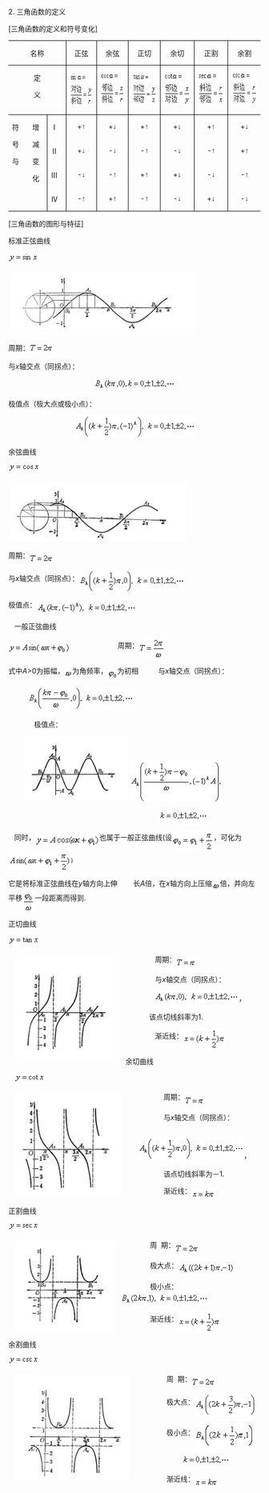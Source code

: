 <div class=Section1>
<p class=MsoNormal><span lang=EN-US>2. </span><span lang=ZH-CN
style='font-family:宋体_GB2312'>三角函数的定义</span></p>
<p class=MsoNormal><span lang=EN-US>[</span><span lang=ZH-CN style='font-family:
宋体_GB2312'>三角函数的定义和符号变化</span><span lang=EN-US>]</span></p>
<div align=center>
<table class=MsoNormalTable border=1 cellspacing=0 cellpadding=0
 style='border-collapse:collapse;border:none'>
 <tr>
  <td width=104 colspan=3 valign=top style='width:78.35pt;border:solid windowtext 1.0pt;
  border-left:none;padding:0mm 5.4pt 0mm 5.4pt'>
  <p class=MsoNormal align=center style='text-align:center'><span lang=ZH-CN
  style='font-family:宋体_GB2312'>名称</span></p>
  </td>
  <td width=79 valign=top style='width:59.05pt;border:solid windowtext 1.0pt;
  border-left:none;padding:0mm 5.4pt 0mm 5.4pt'>
  <p class=MsoNormal align=center style='text-align:center'><span lang=ZH-CN
  style='font-family:宋体_GB2312'>正弦</span></p>
  </td>
  <td width=86 valign=top style='width:64.65pt;border:solid windowtext 1.0pt;
  border-left:none;padding:0mm 5.4pt 0mm 5.4pt'>
  <p class=MsoNormal align=center style='text-align:center'><span lang=ZH-CN
  style='font-family:宋体_GB2312'>余弦</span></p>
  </td>
  <td width=85 valign=top style='width:63.8pt;border:solid windowtext 1.0pt;
  border-left:none;padding:0mm 5.4pt 0mm 5.4pt'>
  <p class=MsoNormal align=center style='text-align:center'><span lang=ZH-CN
  style='font-family:宋体_GB2312'>正切</span></p>
  </td>
  <td width=94 valign=top style='width:70.85pt;border:solid windowtext 1.0pt;
  border-left:none;padding:0mm 5.4pt 0mm 5.4pt'>
  <p class=MsoNormal align=center style='text-align:center'><span lang=ZH-CN
  style='font-family:宋体_GB2312'>余切</span></p>
  </td>
  <td width=95 valign=top style='width:70.9pt;border:solid windowtext 1.0pt;
  border-left:none;padding:0mm 5.4pt 0mm 5.4pt'>
  <p class=MsoNormal align=center style='text-align:center'><span lang=ZH-CN
  style='font-family:宋体_GB2312'>正割</span></p>
  </td>
  <td width=90 valign=top style='width:67.3pt;border-top:solid windowtext 1.0pt;
  border-left:none;border-bottom:solid windowtext 1.0pt;border-right:none;
  padding:0mm 5.4pt 0mm 5.4pt'>
  <p class=MsoNormal align=center style='text-align:center'><span lang=ZH-CN
  style='font-family:宋体_GB2312'>余割</span></p>
  </td>
 </tr>
 <tr style='height:43.65pt'>
  <td width=104 colspan=3 valign=top style='width:78.35pt;border-top:none;
  border-left:none;border-bottom:solid windowtext 1.0pt;border-right:solid windowtext 1.0pt;
  padding:0mm 5.4pt 0mm 5.4pt;height:43.65pt'>
  <p class=MsoNormal align=center style='text-align:center'><span lang=ZH-CN
  style='font-family:宋体_GB2312'>定</span></p>
  <p class=MsoNormal align=center style='text-align:center'><span lang=ZH-CN
  style='font-family:宋体_GB2312'>义</span></p>
  </td>
  <td width=79 valign=top style='width:59.05pt;border-top:none;border-left:
  none;border-bottom:solid windowtext 1.0pt;border-right:solid windowtext 1.0pt;
  padding:0mm 5.4pt 0mm 5.4pt;height:43.65pt'>
  <p class=MsoNormal align=center style='text-align:center'><sub><span
  lang=EN-US><img width=68 height=67
  src="res/17e9d95da129bdd93c34fb6cc6aaaa52_5349_files/image002.gif" u1:shapes="_x0000_i1033"></span></sub></p>
  </td>
  <td width=86 valign=top style='width:64.65pt;border-top:none;border-left:
  none;border-bottom:solid windowtext 1.0pt;border-right:solid windowtext 1.0pt;
  padding:0mm 5.4pt 0mm 5.4pt;height:43.65pt'>
  <p class=MsoNormal align=center style='text-align:center'><sub><span
  lang=EN-US><img width=68 height=64
  src="res/17e9d95da129bdd93c34fb6cc6aaaa52_5349_files/image004.gif" u1:shapes="_x0000_i1035"></span></sub></p>
  </td>
  <td width=85 valign=top style='width:63.8pt;border-top:none;border-left:none;
  border-bottom:solid windowtext 1.0pt;border-right:solid windowtext 1.0pt;
  padding:0mm 5.4pt 0mm 5.4pt;height:43.65pt'>
  <p class=MsoNormal align=center style='text-align:center'><sub><span
  lang=EN-US><img width=68 height=64
  src="res/17e9d95da129bdd93c34fb6cc6aaaa52_5349_files/image006.gif" u1:shapes="_x0000_i1039"></span></sub></p>
  </td>
  <td width=94 valign=top style='width:70.85pt;border-top:none;border-left:
  none;border-bottom:solid windowtext 1.0pt;border-right:solid windowtext 1.0pt;
  padding:0mm 5.4pt 0mm 5.4pt;height:43.65pt'>
  <p class=MsoNormal align=center style='text-align:center'><sub><span
  lang=EN-US><img width=67 height=65
  src="res/17e9d95da129bdd93c34fb6cc6aaaa52_5349_files/image008.gif" u1:shapes="_x0000_i1042"></span></sub></p>
  </td>
  <td width=95 valign=top style='width:70.9pt;border-top:none;border-left:none;
  border-bottom:solid windowtext 1.0pt;border-right:solid windowtext 1.0pt;
  padding:0mm 5.4pt 0mm 5.4pt;height:43.65pt'>
  <p class=MsoNormal align=center style='text-align:center'><sub><span
  lang=EN-US><img width=68 height=64
  src="res/17e9d95da129bdd93c34fb6cc6aaaa52_5349_files/image010.gif" u1:shapes="_x0000_i1045"></span></sub></p>
  </td>
  <td width=90 valign=top style='width:67.3pt;border:none;border-bottom:solid windowtext 1.0pt;
  padding:0mm 5.4pt 0mm 5.4pt;height:43.65pt'>
  <p class=MsoNormal align=center style='text-align:center'><sub><span
  lang=EN-US><img width=68 height=64
  src="res/17e9d95da129bdd93c34fb6cc6aaaa52_5349_files/image012.gif" u1:shapes="_x0000_i1047"></span></sub></p>
  </td>
 </tr>
 <tr>
  <td width=40 rowspan=4 valign=top style='width:30.35pt;border:none;
  border-bottom:solid windowtext 1.0pt;padding:0mm 5.4pt 0mm 5.4pt'>
  <p class=MsoNormal><span lang=ZH-CN style='font-family:宋体_GB2312'>符</span></p>
  <p class=MsoNormal><span lang=ZH-CN style='font-family:宋体_GB2312'>号</span></p>
  <p class=MsoNormal><span lang=ZH-CN style='font-family:宋体_GB2312'>与</span></p>
  </td>
  <td width=30 rowspan=4 valign=top style='width:22.85pt;border-top:none;
  border-left:none;border-bottom:solid windowtext 1.0pt;border-right:solid windowtext 1.0pt;
  padding:0mm 5.4pt 0mm 5.4pt'>
  <p class=MsoNormal><span lang=ZH-CN style='font-family:宋体_GB2312'>增</span></p>
  <p class=MsoNormal><span lang=ZH-CN style='font-family:宋体_GB2312'>减</span></p>
  <p class=MsoNormal><span lang=ZH-CN style='font-family:宋体_GB2312'>变</span></p>
  <p class=MsoNormal><span lang=ZH-CN style='font-family:宋体_GB2312'>化</span></p>
  </td>
  <td width=34 valign=top style='width:25.15pt;border:none;border-right:solid windowtext 1.0pt;
  padding:0mm 5.4pt 0mm 5.4pt'>
  <p class=MsoNormal><span lang=ZH-CN style='font-family:宋体_GB2312'>Ⅰ</span></p>
  </td>
  <td width=79 valign=top style='width:59.05pt;border:none;border-right:solid windowtext 1.0pt;
  padding:0mm 5.4pt 0mm 5.4pt'>
  <p class=MsoNormal align=center style='text-align:center'><span lang=EN-US>+</span><span
  lang=ZH-CN style='font-family:宋体_GB2312'>↑</span></p>
  </td>
  <td width=86 valign=top style='width:64.65pt;border:none;border-right:solid windowtext 1.0pt;
  padding:0mm 5.4pt 0mm 5.4pt'>
  <p class=MsoNormal align=center style='text-align:center'><span lang=EN-US>+</span><span
  lang=ZH-CN style='font-family:宋体_GB2312'>↓</span></p>
  </td>
  <td width=85 valign=top style='width:63.8pt;border:none;border-right:solid windowtext 1.0pt;
  padding:0mm 5.4pt 0mm 5.4pt'>
  <p class=MsoNormal align=center style='text-align:center'><span lang=EN-US>+</span><span
  lang=ZH-CN style='font-family:宋体_GB2312'>↑</span></p>
  </td>
  <td width=94 valign=top style='width:70.85pt;border:none;border-right:solid windowtext 1.0pt;
  padding:0mm 5.4pt 0mm 5.4pt'>
  <p class=MsoNormal align=center style='text-align:center'><span lang=EN-US>+</span><span
  lang=ZH-CN style='font-family:宋体_GB2312'>↓</span></p>
  </td>
  <td width=95 valign=top style='width:70.9pt;border:none;border-right:solid windowtext 1.0pt;
  padding:0mm 5.4pt 0mm 5.4pt'>
  <p class=MsoNormal align=center style='text-align:center'><span lang=EN-US>+</span><span
  lang=ZH-CN style='font-family:宋体_GB2312'>↑</span></p>
  </td>
  <td width=90 valign=top style='width:67.3pt;border:none;padding:0mm 5.4pt 0mm 5.4pt'>
  <p class=MsoNormal align=center style='text-align:center'><span lang=EN-US>+</span><span
  lang=ZH-CN style='font-family:宋体_GB2312'>↓</span></p>
  </td>
 </tr>
 <tr>
  <td width=34 valign=top style='width:25.15pt;border:none;border-right:solid windowtext 1.0pt;
  padding:0mm 5.4pt 0mm 5.4pt'>
  <p class=MsoNormal><span lang=ZH-CN style='font-family:宋体_GB2312'>Ⅱ</span></p>
  </td>
  <td width=79 valign=top style='width:59.05pt;border:none;border-right:solid windowtext 1.0pt;
  padding:0mm 5.4pt 0mm 5.4pt'>
  <p class=MsoNormal align=center style='text-align:center'><span lang=EN-US>+</span><span
  lang=ZH-CN style='font-family:宋体_GB2312'>↓</span></p>
  </td>
  <td width=86 valign=top style='width:64.65pt;border:none;border-right:solid windowtext 1.0pt;
  padding:0mm 5.4pt 0mm 5.4pt'>
  <p class=MsoNormal align=center style='text-align:center'><span lang=EN-US>-</span><span
  lang=ZH-CN style='font-family:宋体_GB2312'>↓</span></p>
  </td>
  <td width=85 valign=top style='width:63.8pt;border:none;border-right:solid windowtext 1.0pt;
  padding:0mm 5.4pt 0mm 5.4pt'>
  <p class=MsoNormal align=center style='text-align:center'><span lang=EN-US>-</span><span
  lang=ZH-CN style='font-family:宋体_GB2312'>↑</span></p>
  </td>
  <td width=94 valign=top style='width:70.85pt;border:none;border-right:solid windowtext 1.0pt;
  padding:0mm 5.4pt 0mm 5.4pt'>
  <p class=MsoNormal align=center style='text-align:center'><span lang=EN-US>-</span><span
  lang=ZH-CN style='font-family:宋体_GB2312'>↓</span></p>
  </td>
  <td width=95 valign=top style='width:70.9pt;border:none;border-right:solid windowtext 1.0pt;
  padding:0mm 5.4pt 0mm 5.4pt'>
  <p class=MsoNormal align=center style='text-align:center'><span lang=EN-US>-</span><span
  lang=ZH-CN style='font-family:宋体_GB2312'>↑</span></p>
  </td>
  <td width=90 valign=top style='width:67.3pt;border:none;padding:0mm 5.4pt 0mm 5.4pt'>
  <p class=MsoNormal align=center style='text-align:center'><span lang=EN-US>+</span><span
  lang=ZH-CN style='font-family:宋体_GB2312'>↑</span></p>
  </td>
 </tr>
 <tr>
  <td width=34 valign=top style='width:25.15pt;border:none;border-right:solid windowtext 1.0pt;
  padding:0mm 5.4pt 0mm 5.4pt'>
  <p class=MsoNormal><span lang=ZH-CN style='font-family:宋体_GB2312'>Ⅲ</span></p>
  </td>
  <td width=79 valign=top style='width:59.05pt;border:none;border-right:solid windowtext 1.0pt;
  padding:0mm 5.4pt 0mm 5.4pt'>
  <p class=MsoNormal align=center style='text-align:center'><span lang=EN-US>-</span><span
  lang=ZH-CN style='font-family:宋体_GB2312'>↓</span></p>
  </td>
  <td width=86 valign=top style='width:64.65pt;border:none;border-right:solid windowtext 1.0pt;
  padding:0mm 5.4pt 0mm 5.4pt'>
  <p class=MsoNormal align=center style='text-align:center'><span lang=EN-US>-</span><span
  lang=ZH-CN style='font-family:宋体_GB2312'>↑</span></p>
  </td>
  <td width=85 valign=top style='width:63.8pt;border:none;border-right:solid windowtext 1.0pt;
  padding:0mm 5.4pt 0mm 5.4pt'>
  <p class=MsoNormal align=center style='text-align:center'><span lang=EN-US>+</span><span
  lang=ZH-CN style='font-family:宋体_GB2312'>↑</span></p>
  </td>
  <td width=94 valign=top style='width:70.85pt;border:none;border-right:solid windowtext 1.0pt;
  padding:0mm 5.4pt 0mm 5.4pt'>
  <p class=MsoNormal align=center style='text-align:center'><span lang=EN-US>+</span><span
  lang=ZH-CN style='font-family:宋体_GB2312'>↓</span></p>
  </td>
  <td width=95 valign=top style='width:70.9pt;border:none;border-right:solid windowtext 1.0pt;
  padding:0mm 5.4pt 0mm 5.4pt'>
  <p class=MsoNormal align=center style='text-align:center'><span lang=EN-US>-</span><span
  lang=ZH-CN style='font-family:宋体_GB2312'>↓</span></p>
  </td>
  <td width=90 valign=top style='width:67.3pt;border:none;padding:0mm 5.4pt 0mm 5.4pt'>
  <p class=MsoNormal align=center style='text-align:center'><span lang=EN-US>-</span><span
  lang=ZH-CN style='font-family:宋体_GB2312'>↑</span></p>
  </td>
 </tr>
 <tr>
  <td width=34 valign=top style='width:25.15pt;border-top:none;border-left:
  none;border-bottom:solid windowtext 1.0pt;border-right:solid windowtext 1.0pt;
  padding:0mm 5.4pt 0mm 5.4pt'>
  <p class=MsoNormal><span lang=ZH-CN style='font-family:宋体_GB2312'>Ⅳ</span></p>
  </td>
  <td width=79 valign=top style='width:59.05pt;border-top:none;border-left:
  none;border-bottom:solid windowtext 1.0pt;border-right:solid windowtext 1.0pt;
  padding:0mm 5.4pt 0mm 5.4pt'>
  <p class=MsoNormal align=center style='text-align:center'><span lang=EN-US>-</span><span
  lang=ZH-CN style='font-family:宋体_GB2312'>↑</span></p>
  </td>
  <td width=86 valign=top style='width:64.65pt;border-top:none;border-left:
  none;border-bottom:solid windowtext 1.0pt;border-right:solid windowtext 1.0pt;
  padding:0mm 5.4pt 0mm 5.4pt'>
  <p class=MsoNormal align=center style='text-align:center'><span lang=EN-US>+</span><span
  lang=ZH-CN style='font-family:宋体_GB2312'>↑</span></p>
  </td>
  <td width=85 valign=top style='width:63.8pt;border-top:none;border-left:none;
  border-bottom:solid windowtext 1.0pt;border-right:solid windowtext 1.0pt;
  padding:0mm 5.4pt 0mm 5.4pt'>
  <p class=MsoNormal align=center style='text-align:center'><span lang=EN-US>-</span><span
  lang=ZH-CN style='font-family:宋体_GB2312'>↑</span></p>
  </td>
  <td width=94 valign=top style='width:70.85pt;border-top:none;border-left:
  none;border-bottom:solid windowtext 1.0pt;border-right:solid windowtext 1.0pt;
  padding:0mm 5.4pt 0mm 5.4pt'>
  <p class=MsoNormal align=center style='text-align:center'><span lang=EN-US>-</span><span
  lang=ZH-CN style='font-family:宋体_GB2312'>↓</span></p>
  </td>
  <td width=95 valign=top style='width:70.9pt;border-top:none;border-left:none;
  border-bottom:solid windowtext 1.0pt;border-right:solid windowtext 1.0pt;
  padding:0mm 5.4pt 0mm 5.4pt'>
  <p class=MsoNormal align=center style='text-align:center'><span lang=EN-US>+</span><span
  lang=ZH-CN style='font-family:宋体_GB2312'>↓</span></p>
  </td>
  <td width=90 valign=top style='width:67.3pt;border:none;border-bottom:solid windowtext 1.0pt;
  padding:0mm 5.4pt 0mm 5.4pt'>
  <p class=MsoNormal align=center style='text-align:center'><span lang=EN-US>-</span><span
  lang=ZH-CN style='font-family:宋体_GB2312'>↓</span></p>
  </td>
 </tr>
</table>
</div>
<p class=MsoNormal><span lang=EN-US>[</span><span lang=ZH-CN style='font-family:
宋体_GB2312'>三角函数的图形与特征</span><span lang=EN-US>]</span></p>
<p class=MsoNormal><span lang=ZH-CN style='font-family:宋体_GB2312'>标准正弦曲线</span></p>
<p class=MsoNormal><sub><span lang=EN-US><img width=60 height=21
src="res/17e9d95da129bdd93c34fb6cc6aaaa52_5349_files/image014.gif" u1:shapes="_x0000_i1058"></span></sub></p>
<p class=MsoNormal><span lang=EN-US><img width=372 height=125
src="res/17e9d95da129bdd93c34fb6cc6aaaa52_5349_files/image016.jpg" u1:shapes="_x0000_i1057"></span></p>
<p class=MsoNormal><span lang=ZH-CN style='font-family:宋体_GB2312'>周期：</span><sub><span
lang=EN-US><img width=49 height=19
src="res/17e9d95da129bdd93c34fb6cc6aaaa52_5349_files/image018.gif" u1:shapes="_x0000_i1048"></span></sub></p>
<p class=MsoNormal><span lang=ZH-CN style='font-family:宋体_GB2312'>与</span><i><span
lang=EN-US>x</span></i><span lang=ZH-CN style='font-family:宋体_GB2312'>轴交点（同拐点）：</span></p>
<p class=MsoNormal align=center style='text-align:center'><sub><span
lang=EN-US><img width=163 height=24
src="res/17e9d95da129bdd93c34fb6cc6aaaa52_5349_files/image020.gif" u1:shapes="_x0000_i1049"></span></sub></p>
<p class=MsoNormal><span lang=ZH-CN style='font-family:宋体_GB2312'>极值点（极大点或极小点）：</span></p>
<p class=MsoNormal align=center style='text-align:center'><sub><span
lang=EN-US><img width=241 height=45
src="res/17e9d95da129bdd93c34fb6cc6aaaa52_5349_files/image022.gif" u1:shapes="_x0000_i1051"></span></sub></p>
<p class=MsoNormal><span lang=ZH-CN style='font-family:宋体_GB2312'>余弦曲线</span></p>
<p class=MsoNormal><sub><span lang=EN-US><img width=63 height=17
src="res/17e9d95da129bdd93c34fb6cc6aaaa52_5349_files/image024.gif" u1:shapes="_x0000_i1074"></span></sub></p>
<p class=MsoNormal><span lang=EN-US><img width=358 height=121
src="res/17e9d95da129bdd93c34fb6cc6aaaa52_5349_files/image026.jpg" u1:shapes="_x0000_i1075"></span></p>
<p class=MsoNormal><span lang=ZH-CN style='font-family:宋体_GB2312'>周期：</span><sub><span
lang=EN-US><img width=49 height=19
src="res/17e9d95da129bdd93c34fb6cc6aaaa52_5349_files/image027.gif" u1:shapes="_x0000_i1060"
align=absmiddle></span></sub></p>
<p class=MsoNormal><span lang=ZH-CN style='font-family:宋体_GB2312'>与</span><i><span
lang=EN-US>x</span></i><span lang=ZH-CN style='font-family:宋体_GB2312'>轴交点（同拐点）：</span><sub><span
lang=EN-US><img width=212 height=45
src="res/17e9d95da129bdd93c34fb6cc6aaaa52_5349_files/image029.gif" u1:shapes="_x0000_i1061"
align=absmiddle></span></sub></p>
<p class=MsoNormal><span lang=ZH-CN style='font-family:宋体_GB2312'>极值点：</span><sub><span
lang=EN-US><img width=199 height=25
src="res/17e9d95da129bdd93c34fb6cc6aaaa52_5349_files/image031.gif" u1:shapes="_x0000_i1063"
align=absmiddle></span></sub></p>
<p class=MsoNormal><span lang=EN-US>&nbsp;&nbsp; </span><span lang=ZH-CN
style='font-family:宋体_GB2312'>一般正弦曲线</span></p>
<p class=MsoNormal><sub><span lang=EN-US><img width=124 height=24
src="res/17e9d95da129bdd93c34fb6cc6aaaa52_5349_files/image033.gif" u1:shapes="_x0000_i1064"
align=absmiddle></span></sub><span lang=EN-US>&nbsp;&nbsp;&nbsp;&nbsp;&nbsp;&nbsp;&nbsp;&nbsp;&nbsp;&nbsp;&nbsp;&nbsp;&nbsp;&nbsp;&nbsp;&nbsp;&nbsp;&nbsp;&nbsp;&nbsp;&nbsp;&nbsp;&nbsp;
</span><span lang=ZH-CN style='font-family:宋体_GB2312'>周期：</span><sub><span
lang=EN-US><img width=52 height=41
src="res/17e9d95da129bdd93c34fb6cc6aaaa52_5349_files/image035.gif" u1:shapes="_x0000_i1065"
align=absmiddle></span></sub></p>
<p class=MsoNormal><span lang=ZH-CN style='font-family:宋体_GB2312'>式中</span><i><span
lang=EN-US>A</span></i><span lang=EN-US>&gt;0</span><span lang=ZH-CN
style='font-family:宋体_GB2312'>为振幅，</span><sub><span lang=EN-US><img width=16
height=15 src="res/17e9d95da129bdd93c34fb6cc6aaaa52_5349_files/image037.gif"
u1:shapes="_x0000_i1067" align=absmiddle></span></sub><span lang=ZH-CN
style='font-family:宋体_GB2312'>为角频率，</span><sub><span lang=EN-US><img width=20
height=24 src="res/17e9d95da129bdd93c34fb6cc6aaaa52_5349_files/image039.gif"
u1:shapes="_x0000_i1068" align=absmiddle></span></sub><span lang=ZH-CN
style='font-family:宋体_GB2312'>为初相</span><span lang=EN-US>&nbsp;&nbsp;&nbsp;&nbsp;&nbsp;&nbsp;&nbsp;&nbsp;&nbsp;
</span><span lang=ZH-CN style='font-family:宋体_GB2312'>与</span><i><span
lang=EN-US>x</span></i><span lang=ZH-CN style='font-family:宋体_GB2312'>轴交点（同拐点）：</span></p>
<p class=MsoNormal><span lang=EN-US>&nbsp;&nbsp;&nbsp;&nbsp; &nbsp;&nbsp;&nbsp;&nbsp;&nbsp;<sub><img
width=212 height=48 src="res/17e9d95da129bdd93c34fb6cc6aaaa52_5349_files/image041.gif"
u1:shapes="_x0000_i1069"></sub></span></p>
<p class=MsoNormal><span lang=EN-US>&nbsp;&nbsp;&nbsp;&nbsp;&nbsp;&nbsp;&nbsp;&nbsp;&nbsp;&nbsp;&nbsp;&nbsp;
</span><span lang=ZH-CN style='font-family:宋体_GB2312'>极值点：</span></p>
<p class=MsoNormal><span lang=EN-US>&nbsp;&nbsp;&nbsp;&nbsp;&nbsp;&nbsp;&nbsp; <img
width=208 height=129 src="res/17e9d95da129bdd93c34fb6cc6aaaa52_5349_files/image043.jpg"
u1:shapes="_x0000_i1093">&nbsp;<sub><img width=185 height=83
src="res/17e9d95da129bdd93c34fb6cc6aaaa52_5349_files/image045.gif" u1:shapes="_x0000_i1070"></sub></span></p>
<p class=MsoNormal align=center style='text-align:center'><span lang=EN-US>&nbsp;&nbsp;&nbsp;&nbsp;&nbsp;&nbsp;&nbsp;&nbsp;&nbsp;&nbsp;&nbsp;&nbsp;&nbsp;&nbsp;&nbsp;&nbsp;&nbsp;&nbsp;&nbsp;&nbsp;&nbsp;&nbsp;&nbsp;&nbsp;&nbsp;&nbsp;&nbsp;&nbsp;&nbsp;&nbsp;&nbsp;&nbsp;&nbsp;&nbsp;&nbsp;&nbsp;&nbsp;&nbsp;&nbsp;&nbsp;&nbsp;&nbsp;&nbsp;&nbsp;&nbsp;&nbsp;&nbsp;&nbsp;
<sub><img width=99 height=21 src="res/17e9d95da129bdd93c34fb6cc6aaaa52_5349_files/image047.gif"
u1:shapes="_x0000_i1073"></sub></span></p>
<p class=MsoNormal><span lang=EN-US>&nbsp;&nbsp; </span><span lang=ZH-CN
style='font-family:宋体_GB2312'>同时，</span><sub><span lang=EN-US><img width=128
height=23 src="res/17e9d95da129bdd93c34fb6cc6aaaa52_5349_files/image049.gif"
u1:shapes="_x0000_i1077" align=absmiddle></span></sub><span lang=ZH-CN
style='font-family:宋体_GB2312'>也属于一般正弦曲线</span><span lang=EN-US>(</span><span
lang=ZH-CN style='font-family:宋体_GB2312'>设</span><sub><span lang=EN-US><img
width=83 height=41 src="res/17e9d95da129bdd93c34fb6cc6aaaa52_5349_files/image051.gif"
u1:shapes="_x0000_i1078" align=absmiddle></span></sub><span lang=ZH-CN
style='font-family:宋体_GB2312'>，可化为</span><span lang=ZH-CN> </span><sub><span
lang=EN-US><img width=125 height=41
src="res/17e9d95da129bdd93c34fb6cc6aaaa52_5349_files/image053.gif" u1:shapes="_x0000_i1079"
align=absmiddle>)</span></sub></p>
<p class=MsoNormal><span lang=ZH-CN style='font-family:宋体_GB2312'>它是将标准正弦曲线在</span><i><span
lang=EN-US>y</span></i><span lang=ZH-CN style='font-family:宋体_GB2312'>轴方向上伸</span><span
lang=EN-US>&nbsp;&nbsp;&nbsp;&nbsp;&nbsp;&nbsp;&nbsp; </span><span lang=ZH-CN
style='font-family:宋体_GB2312'>长</span><i><span lang=EN-US>A</span></i><span
lang=ZH-CN style='font-family:宋体_GB2312'>倍，在</span><i><span lang=EN-US>x</span></i><span
lang=ZH-CN style='font-family:宋体_GB2312'>轴方向上压缩</span><sub><span lang=EN-US><img
width=16 height=15 src="res/17e9d95da129bdd93c34fb6cc6aaaa52_5349_files/image054.gif"
u1:shapes="_x0000_i1080" align=absmiddle></span></sub><span lang=ZH-CN
style='font-family:宋体_GB2312'>倍，并向左平移</span><sub><span lang=EN-US><img
width=25 height=43 src="res/17e9d95da129bdd93c34fb6cc6aaaa52_5349_files/image056.gif"
u1:shapes="_x0000_i1082" align=absmiddle></span></sub><span lang=ZH-CN
style='font-family:宋体_GB2312'>一段距离而得到</span><span lang=EN-US>.</span></p>
<p class=MsoNormal><span lang=ZH-CN style='font-family:宋体_GB2312'>正切曲线</span></p>
<p class=MsoNormal><sub><span lang=EN-US><img width=61 height=20
src="res/17e9d95da129bdd93c34fb6cc6aaaa52_5349_files/image058.gif" u1:shapes="_x0000_i1112"></span></sub></p>
<p class=MsoNormal><img width=210 height=218
src="res/17e9d95da129bdd93c34fb6cc6aaaa52_5349_files/image060.jpg" align=left hspace=12
u1:shapes="_x0000_s1031"><span lang=EN-US>&nbsp;&nbsp;&nbsp;&nbsp;&nbsp;&nbsp;&nbsp;&nbsp;&nbsp;&nbsp;&nbsp;&nbsp;&nbsp;&nbsp;
</span><span lang=ZH-CN style='font-family:宋体_GB2312'>周期：</span><sub><span
lang=EN-US><img width=41 height=19
src="res/17e9d95da129bdd93c34fb6cc6aaaa52_5349_files/image062.gif" u1:shapes="_x0000_i1095"
align=absmiddle></span></sub></p>
<p class=MsoNormal><span lang=EN-US>&nbsp;&nbsp;&nbsp;&nbsp;&nbsp;&nbsp;&nbsp;&nbsp;&nbsp;
&nbsp;&nbsp;&nbsp;&nbsp;&nbsp;</span><span lang=ZH-CN style='font-family:宋体_GB2312'>与</span><i><span
lang=EN-US>x</span></i><span lang=ZH-CN style='font-family:宋体_GB2312'>轴交点（同拐点）：</span></p>
<p class=MsoNormal align=center style='text-align:center'><span lang=EN-US>&nbsp;&nbsp;&nbsp;&nbsp;&nbsp;&nbsp;
<sub><img width=169 height=24 src="res/17e9d95da129bdd93c34fb6cc6aaaa52_5349_files/image064.gif"
u1:shapes="_x0000_i1096"></sub></span><span lang=ZH-CN style='font-family:宋体_GB2312'>，</span></p>
<p class=MsoNormal><span lang=EN-US>&nbsp;&nbsp;&nbsp;&nbsp;&nbsp;&nbsp;&nbsp;&nbsp;&nbsp;&nbsp;&nbsp;
</span><span lang=ZH-CN style='font-family:宋体_GB2312'>该点切线斜率为</span><span
lang=EN-US>1.</span></p>
<p class=MsoNormal><span lang=EN-US>&nbsp;&nbsp;&nbsp;&nbsp;&nbsp;&nbsp;&nbsp;&nbsp;&nbsp;&nbsp;&nbsp;&nbsp;&nbsp;&nbsp;
</span><span lang=ZH-CN style='font-family:宋体_GB2312'>渐近线：</span><sub><span
lang=EN-US><img width=85 height=41
src="res/17e9d95da129bdd93c34fb6cc6aaaa52_5349_files/image066.gif" u1:shapes="_x0000_i1097"
align=absmiddle></span></sub></p>
<p class=MsoNormal><span lang=ZH-CN style='font-family:宋体_GB2312'>余切曲线</span></p>
<p class=MsoNormal><span lang=EN-US>&nbsp;&nbsp; <sub><img width=61 height=20
src="res/17e9d95da129bdd93c34fb6cc6aaaa52_5349_files/image068.gif" u1:shapes="_x0000_i1110"></sub></span></p>
<p class=MsoNormal><img width=215 height=211
src="res/17e9d95da129bdd93c34fb6cc6aaaa52_5349_files/image070.jpg" align=left hspace=12
u1:shapes="_x0000_s1030"><span lang=EN-US>&nbsp;&nbsp;&nbsp;&nbsp;&nbsp;&nbsp;&nbsp;&nbsp;&nbsp;&nbsp;&nbsp;&nbsp;&nbsp;&nbsp;&nbsp;&nbsp;&nbsp;
</span><span lang=ZH-CN style='font-family:宋体_GB2312'>周期：</span><sub><span
lang=EN-US><img width=41 height=19
src="res/17e9d95da129bdd93c34fb6cc6aaaa52_5349_files/image071.gif" u1:shapes="_x0000_i1098"
align=absmiddle></span></sub></p>
<p class=MsoNormal><span lang=EN-US>&nbsp;&nbsp;&nbsp;&nbsp;&nbsp;&nbsp;&nbsp;&nbsp;&nbsp;&nbsp;&nbsp;&nbsp;&nbsp;&nbsp;&nbsp;&nbsp;&nbsp;
</span><span lang=ZH-CN style='font-family:宋体_GB2312'>与</span><i><span
lang=EN-US>x</span></i><span lang=ZH-CN style='font-family:宋体_GB2312'>轴交点（同拐点）：</span></p>
<p class=MsoNormal align=center style='text-align:center'><span lang=EN-US>&nbsp;&nbsp;&nbsp;&nbsp;&nbsp;&nbsp;&nbsp;&nbsp;&nbsp;&nbsp;&nbsp;&nbsp;&nbsp;
<sub><img width=212 height=45 src="res/17e9d95da129bdd93c34fb6cc6aaaa52_5349_files/image073.gif"
u1:shapes="_x0000_i1099"></sub></span><span lang=ZH-CN style='font-family:宋体_GB2312'>，</span></p>
<p class=MsoNormal><span lang=EN-US>&nbsp;&nbsp;&nbsp;&nbsp;&nbsp;&nbsp;&nbsp;&nbsp;&nbsp;&nbsp;&nbsp;&nbsp;&nbsp;&nbsp;&nbsp;&nbsp;&nbsp;
</span><span lang=ZH-CN style='font-family:宋体_GB2312'>该点切线斜率为－</span><span
lang=EN-US>1.</span></p>
<p class=MsoNormal><span lang=EN-US>&nbsp;&nbsp;&nbsp;&nbsp;&nbsp;&nbsp;&nbsp;&nbsp;&nbsp;&nbsp;&nbsp;&nbsp;&nbsp;&nbsp;&nbsp;&nbsp;&nbsp;
</span><span lang=ZH-CN style='font-family:宋体_GB2312'>渐近线：</span><sub><span
lang=EN-US><img width=48 height=19
src="res/17e9d95da129bdd93c34fb6cc6aaaa52_5349_files/image075.gif" u1:shapes="_x0000_i1104"
align=absmiddle></span></sub></p>
<p class=MsoNormal><span lang=ZH-CN style='font-family:宋体_GB2312'>正割曲线</span></p>
<p class=MsoNormal><sub><span lang=EN-US><img width=61 height=17
src="res/17e9d95da129bdd93c34fb6cc6aaaa52_5349_files/image077.gif" u1:shapes="_x0000_i1126"></span></sub></p>
<p class=MsoNormal><img width=200 height=186
src="res/17e9d95da129bdd93c34fb6cc6aaaa52_5349_files/image079.jpg" align=left hspace=12
u1:shapes="_x0000_s1029"><span lang=EN-US>&nbsp;&nbsp;&nbsp;&nbsp;&nbsp;&nbsp;&nbsp;&nbsp;&nbsp;&nbsp;&nbsp;&nbsp;&nbsp;
&nbsp;</span><span lang=ZH-CN style='font-family:宋体_GB2312'>周</span><span
lang=EN-US>&nbsp; </span><span lang=ZH-CN style='font-family:宋体_GB2312'>期：</span><sub><span
lang=EN-US><img width=49 height=19
src="res/17e9d95da129bdd93c34fb6cc6aaaa52_5349_files/image080.gif" u1:shapes="_x0000_i1106"
align=absmiddle></span></sub></p>
<p class=MsoNormal><span lang=EN-US>&nbsp;&nbsp;&nbsp;&nbsp;&nbsp;&nbsp;&nbsp;&nbsp;&nbsp;&nbsp;&nbsp;&nbsp;&nbsp;&nbsp;
</span><span lang=ZH-CN style='font-family:宋体_GB2312'>极大点：</span><sub><span
lang=EN-US><img width=113 height=24
src="res/17e9d95da129bdd93c34fb6cc6aaaa52_5349_files/image082.gif" u1:shapes="_x0000_i1107"
align=absmiddle></span></sub></p>
<p class=MsoNormal><span lang=EN-US>&nbsp;&nbsp;&nbsp;&nbsp;&nbsp;&nbsp;&nbsp;&nbsp;&nbsp;&nbsp;&nbsp;&nbsp;&nbsp;&nbsp;
</span><span lang=ZH-CN style='font-family:宋体_GB2312'>极小点：</span><sub><span
lang=EN-US><img width=175 height=24
src="res/17e9d95da129bdd93c34fb6cc6aaaa52_5349_files/image084.gif" u1:shapes="_x0000_i1108"
align=absmiddle></span></sub></p>
<p class=MsoNormal><span lang=EN-US>&nbsp;&nbsp;&nbsp;&nbsp;&nbsp;&nbsp;&nbsp;&nbsp;&nbsp;&nbsp;&nbsp;&nbsp;&nbsp;&nbsp;
</span><span lang=ZH-CN style='font-family:宋体_GB2312'>渐近线：</span><sub><span
lang=EN-US><img width=85 height=41
src="res/17e9d95da129bdd93c34fb6cc6aaaa52_5349_files/image086.gif" u1:shapes="_x0000_i1122"
align=absmiddle></span></sub></p>
<p class=MsoNormal><span lang=ZH-CN style='font-family:宋体_GB2312'>余割曲线</span></p>
<p class=MsoNormal><sub><span lang=EN-US><img width=61 height=17
src="res/17e9d95da129bdd93c34fb6cc6aaaa52_5349_files/image088.gif" u1:shapes="_x0000_i1132"></span></sub></p>
<p class=MsoNormal><img width=229 height=215
src="res/17e9d95da129bdd93c34fb6cc6aaaa52_5349_files/image090.jpg" align=left hspace=12
u1:shapes="_x0000_s1028"><span lang=EN-US>&nbsp;&nbsp;&nbsp;&nbsp;&nbsp;&nbsp;&nbsp;&nbsp;&nbsp;&nbsp;&nbsp;&nbsp;&nbsp;&nbsp;&nbsp;
</span><span lang=ZH-CN style='font-family:宋体_GB2312'>周</span><span lang=EN-US>&nbsp;
</span><span lang=ZH-CN style='font-family:宋体_GB2312'>期：</span><sub><span
lang=EN-US><img width=49 height=19
src="res/17e9d95da129bdd93c34fb6cc6aaaa52_5349_files/image091.gif" u1:shapes="_x0000_i1115"
align=absmiddle></span></sub></p>
<p class=MsoNormal><span lang=EN-US>&nbsp;&nbsp;&nbsp;&nbsp;&nbsp;&nbsp;&nbsp;&nbsp;&nbsp;&nbsp;&nbsp;&nbsp;&nbsp;&nbsp;&nbsp;
</span><span lang=ZH-CN style='font-family:宋体_GB2312'>极大点：</span><sub><span
lang=EN-US><img width=123 height=45
src="res/17e9d95da129bdd93c34fb6cc6aaaa52_5349_files/image093.gif" u1:shapes="_x0000_i1116"
align=absmiddle></span></sub></p>
<p class=MsoNormal><span lang=EN-US>&nbsp;&nbsp;&nbsp;&nbsp;&nbsp;&nbsp;&nbsp;&nbsp;&nbsp;&nbsp;&nbsp;&nbsp;&nbsp;&nbsp;&nbsp;
</span><span lang=ZH-CN style='font-family:宋体_GB2312'>极小点：</span><sub><span
lang=EN-US><img width=119 height=49
src="res/17e9d95da129bdd93c34fb6cc6aaaa52_5349_files/image095.gif" u1:shapes="_x0000_i1117"
align=absmiddle></span></sub></p>
<p class=MsoNormal><span lang=EN-US>&nbsp;&nbsp;&nbsp;&nbsp;&nbsp;&nbsp;&nbsp;&nbsp;&nbsp;&nbsp;&nbsp;&nbsp;&nbsp;&nbsp;&nbsp;&nbsp;&nbsp;&nbsp;&nbsp;&nbsp;&nbsp;&nbsp;&nbsp;
<sub><img width=94 height=21 src="res/17e9d95da129bdd93c34fb6cc6aaaa52_5349_files/image097.gif"
u1:shapes="_x0000_i1118"></sub></span></p>
<p class=MsoNormal><span lang=EN-US>&nbsp;&nbsp;&nbsp;&nbsp;&nbsp;&nbsp;&nbsp;&nbsp;&nbsp;&nbsp;&nbsp;&nbsp;&nbsp;&nbsp;&nbsp;
</span><span lang=ZH-CN style='font-family:宋体_GB2312'>渐近线：</span><sub><span
lang=EN-US><img width=48 height=19
src="res/17e9d95da129bdd93c34fb6cc6aaaa52_5349_files/image099.gif" u1:shapes="_x0000_i1119"
align=absmiddle></span></sub></p>
</div>